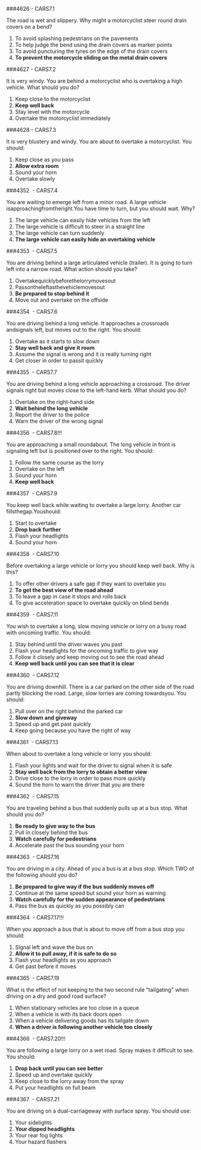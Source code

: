 ###4626 - CARS7.1

The road is wet and slippery. Why might a motorcyclist steer round drain covers on a bend?

1. To avoid splashing pedestrians on the pavements
2. To help judge the bend using the drain covers as marker points
3. To avoid puncturing the tyres on the edge of the drain covers
4. **To prevent the motorcycle sliding on the metal drain covers**

###4627 - CARS7.2

It is very windy. You are behind a motorcyclist who is overtaking a high vehicle. What should you do?

1. Keep close to the motorcyclist
2. **Keep well back**
3. Stay level with the motorcycle
4. Overtake the motorcyclist immediately

###4628 - CARS7.3

It is very blustery and windy. You are about to overtake a motorcyclist. You should:

1. Keep close as you pass
2. **Allow extra room**
3. Sound your horn
4. Overtake slowly

###4352  - CARS7.4

You are waiting to emerge left from a minor road. A large vehicle isapproachingfromtheright.You have time to turn, but you should wait. Why?

1. The large vehicle can easily hide vehicles from the left
2. The large vehicle is difficult to steer in a straight line
3. The large vehicle can turn suddenly
4. **The large vehicle can easily hide an overtaking vehicle**


###4353  - CARS7.5

You are driving behind a large articulated vehicle (trailer). It is going to turn left into a narrow road. What action should you take?

1. Overtakequicklybeforethelorrymovesout
2. Passontheleftasthevehiclemovesout
3. **Be prepared to stop behind it**
4. Move out and overtake on the offside


###4354  - CARS7.6

You are driving behind a long vehicle. It approaches a crossroads andsignals left, but moves out to the right. You should:

1. Overtake as it starts to slow down
2. **Stay well back and give it room**
3. Assume the signal is wrong and it is really turning right
4. Get closer in order to passit quickly


###4355  - CARS7.7

You are driving behind a long vehicle approaching a crossroad. The driver signals right but moves close to the left-hand kerb. What should you do?

1. Overtake on the right-hand side
2. **Wait behind the long vehicle**
3. Report the driver to the police
4. Warn the driver of the wrong signal


###4356  - CARS7.8!!!

You are approaching a small roundabout. The long vehicle in front is signaling left but is positioned over to the right. You should:

1. Follow the same course as the lorry
2. Overtake on the left
3. Sound your horn
4. **Keep well back**


###4357  - CARS7.9

You keep well back while waiting to overtake a large lorry. Another car fillsthegap.Youshould:

1. Start to overtake
2. **Drop back further**
3. Flash your headlights
4. Sound your horn


###4358  - CARS7.10

Before overtaking a large vehicle or lorry you should keep well back. Why is this?

1. To offer other drivers a safe gap if they want to overtake you
2. **To get the best view of the road ahead**
3. To leave a gap in case it stops and rolls back
4. To give acceleration space to overtake quickly on blind bends


###4359  - CARS7.11

You wish to overtake a long, slow moving vehicle or lorry on a busy road with oncoming traffic. You should:

1. Stay behind until the driver waves you past
2. Flash your headlights for the oncoming traffic to give way
3. Follow it closely and keep moving out to see the road ahead
4. **Keep well back until you can see that it is clear**


###4360  - CARS7.12

You are driving downhill. There is a car parked on the other side of the road partly blocking the road. Large, slow lorries are coming towardsyou. You should:

1. Pull over on the right behind the parked car
2. **Slow down and giveway**
3. Speed up and get past quickly
4. Keep going because you have the right of way


###4361  - CARS7.13

When about to overtake a long vehicle or lorry you should:

1. Flash your lights and wait for the driver to signal when it is safe
2. **Stay well back from the lorry to obtain a better view**
3. Drive close to the lorry in order to pass more quickly
4. Sound the horn to warn the driver that you are there


###4362  - CARS7.15

You are traveling behind a bus that suddenly pulls up at a bus stop. What should you do?

1. **Be ready to give way to the bus**
2. Pull in closely behind the bus
3. **Watch carefully for pedestrians**
4. Accelerate past the bus sounding your horn


###4363  - CARS7.16

You are driving in a city. Ahead of you a bus is at a bus stop. Which TWO of the following should you do?

1. **Be prepared to give way if the bus suddenly moves off**
2. Continue at the same speed but sound your horn as warning
3. **Watch carefully for the sudden appearance of pedestrians**
4. Pass the bus as quickly as you possibly can


###4364  - CARS7.17!!!

When you approach a bus that is about to move off from a bus stop you should:

1. Signal left and wave the bus on
2. **Allow it to pull away, if it is safe to do so**
3. Flash your headlights as you approach
4. Get past before it moves


###4365  - CARS7.19

What is the effect of not keeping to the two second rule "tailgating" when driving on a dry and good road surface?

1. When stationary vehicles are too close in a queue
2. When a vehicle is with its back doors open
3. When a vehicle delivering goods has its tailgate down
4. **When a driver is following another vehicle too closely**


###4366  - CARS7.20!!!

You are following a large lorry on a wet road. Spray makes it difficult to see. You should:

1. **Drop back until you can see better**
2. Speed up and overtake quickly
3. Keep close to the lorry away from the spray
4. Put your headlights on full beam


###4367  - CARS7.21

You are driving on a dual-carriageway with surface spray. You should use:

1. Your sidelights
2. **Your dipped headlights**
3. Your rear fog lights
4. Your hazard flashers
